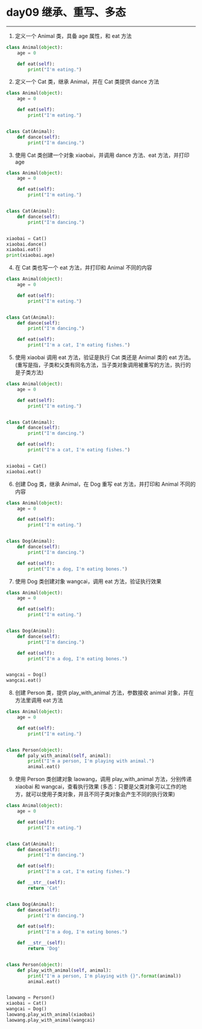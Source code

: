 # day09 继承、重写、多态

---
1. 定义一个 Animal 类，具备 age 属性，和 eat 方法

```python
class Animal(object):
    age = 0

    def eat(self):
        print("I'm eating.")
```

2. 定义一个 Cat 类，继承 Animal，并在 Cat 类提供 dance 方法

```python
class Animal(object):
    age = 0

    def eat(self):
        print("I'm eating.")


class Cat(Animal):
    def dance(self):
        print("I'm dancing.")
```

3. 使用 Cat 类创建一个对象 xiaobai，并调用 dance 方法、eat 方法，并打印 age

```python
class Animal(object):
    age = 0

    def eat(self):
        print("I'm eating.")


class Cat(Animal):
    def dance(self):
        print("I'm dancing.")


xiaobai = Cat()
xiaobai.dance()
xiaobai.eat()
print(xiaobai.age)
```

4. 在 Cat 类也写一个 eat 方法，并打印和 Animal 不同的内容

```python
class Animal(object):
    age = 0

    def eat(self):
        print("I'm eating.")


class Cat(Animal):
    def dance(self):
        print("I'm dancing.")

    def eat(self):
        print("I'm a cat, I'm eating fishes.")
```

5. 使用 xiaobai 调用 eat 方法，验证是执行 Cat 类还是 Animal 类的 eat 方法。
    (重写是指，子类和父类有同名方法，当子类对象调用被重写的方法，执行的是子类方法)

```python
class Animal(object):
    age = 0

    def eat(self):
        print("I'm eating.")


class Cat(Animal):
    def dance(self):
        print("I'm dancing.")

    def eat(self):
        print("I'm a cat, I'm eating fishes.")


xiaobai = Cat()
xiaobai.eat()
```

6. 创建 Dog 类，继承 Animal，在 Dog 重写 eat 方法，并打印和 Animal 不同的内容

```python
class Animal(object):
    age = 0

    def eat(self):
        print("I'm eating.")


class Dog(Animal):
    def dance(self):
        print("I'm dancing.")

    def eat(self):
        print("I'm a dog, I'm eating bones.")
```

7. 使用 Dog 类创建对象 wangcai，调用 eat 方法，验证执行效果

```python
class Animal(object):
    age = 0

    def eat(self):
        print("I'm eating.")


class Dog(Animal):
    def dance(self):
        print("I'm dancing.")

    def eat(self):
        print("I'm a dog, I'm eating bones.")


wangcai = Dog()
wangcai.eat()
```

8. 创建 Person 类，提供 play_with_animal 方法，参数接收 animal 对象，并在方法里调用 eat 方法

```python
class Animal(object):
    age = 0

    def eat(self):
        print("I'm eating.")


class Person(object):
    def paly_with_animal(self, animal):
        print("I'm a person, I'm playing with animal.")
        animal.eat()
```

9. 使用 Person 类创建对象 laowang，调用 play_with_animal 方法，分别传递 xiaobai 和 wangcai，查看执行效果
    (多态：只要是父类对象可以工作的地方，就可以使用子类对象，并且不同子类对象会产生不同的执行效果)

```python
class Animal(object):
    age = 0

    def eat(self):
        print("I'm eating.")


class Cat(Animal):
    def dance(self):
        print("I'm dancing.")

    def eat(self):
        print("I'm a cat, I'm eating fishes.")

    def __str__(self):
        return 'Cat'


class Dog(Animal):
    def dance(self):
        print("I'm dancing.")

    def eat(self):
        print("I'm a dog, I'm eating bones.")

    def __str__(self):
        return 'Dog'


class Person(object):
    def play_with_animal(self, animal):
        print("I'm a person, I'm playing with {}".format(animal))
        animal.eat()


laowang = Person()
xiaobai = Cat()
wangcai = Dog()
laowang.play_with_animal(xiaobai)
laowang.play_with_animal(wangcai)
```
